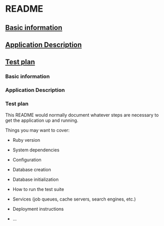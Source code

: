 # README
## [Basic information](#basicInfo)
## [Application Description](#description)
## [Test plan](#testplan)
<h3><span id='basicInfo'>Basic information</span></h3>
<h3><span id='description'>Application Description</span></h3> 
<h3><span id='testplan'>Test plan</span></h3> 
This README would normally document whatever steps are necessary to get the
application up and running.

Things you may want to cover:

* Ruby version

* System dependencies

* Configuration

* Database creation

* Database initialization

* How to run the test suite

* Services (job queues, cache servers, search engines, etc.)

* Deployment instructions

* ...
